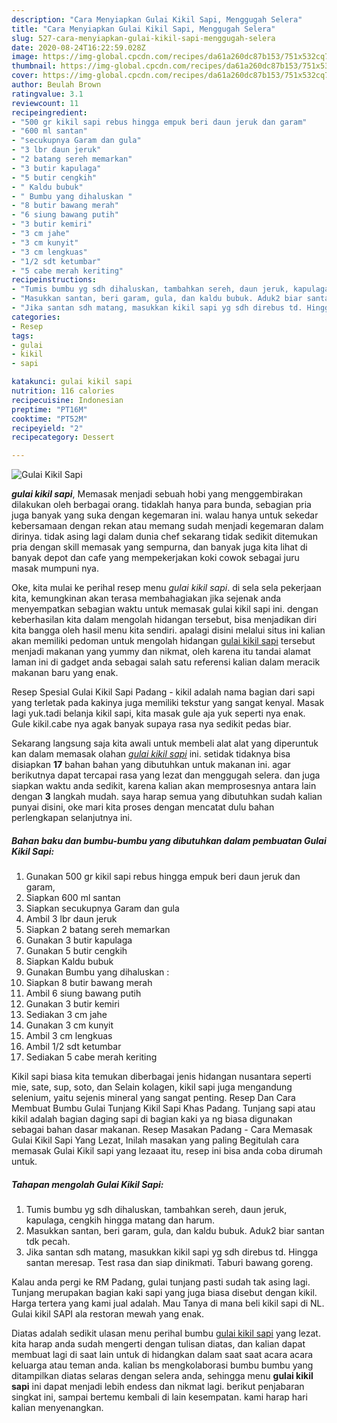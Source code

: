 ```yaml
---
description: "Cara Menyiapkan Gulai Kikil Sapi, Menggugah Selera"
title: "Cara Menyiapkan Gulai Kikil Sapi, Menggugah Selera"
slug: 527-cara-menyiapkan-gulai-kikil-sapi-menggugah-selera
date: 2020-08-24T16:22:59.028Z
image: https://img-global.cpcdn.com/recipes/da61a260dc87b153/751x532cq70/gulai-kikil-sapi-foto-resep-utama.jpg
thumbnail: https://img-global.cpcdn.com/recipes/da61a260dc87b153/751x532cq70/gulai-kikil-sapi-foto-resep-utama.jpg
cover: https://img-global.cpcdn.com/recipes/da61a260dc87b153/751x532cq70/gulai-kikil-sapi-foto-resep-utama.jpg
author: Beulah Brown
ratingvalue: 3.1
reviewcount: 11
recipeingredient:
- "500 gr kikil sapi rebus hingga empuk beri daun jeruk dan garam"
- "600 ml santan"
- "secukupnya Garam dan gula"
- "3 lbr daun jeruk"
- "2 batang sereh memarkan"
- "3 butir kapulaga"
- "5 butir cengkih"
- " Kaldu bubuk"
- " Bumbu yang dihaluskan "
- "8 butir bawang merah"
- "6 siung bawang putih"
- "3 butir kemiri"
- "3 cm jahe"
- "3 cm kunyit"
- "3 cm lengkuas"
- "1/2 sdt ketumbar"
- "5 cabe merah keriting"
recipeinstructions:
- "Tumis bumbu yg sdh dihaluskan, tambahkan sereh, daun jeruk, kapulaga, cengkih hingga matang dan harum."
- "Masukkan santan, beri garam, gula, dan kaldu bubuk. Aduk2 biar santan tdk pecah."
- "Jika santan sdh matang, masukkan kikil sapi yg sdh direbus td. Hingga santan meresap. Test rasa dan siap dinikmati. Taburi bawang goreng."
categories:
- Resep
tags:
- gulai
- kikil
- sapi

katakunci: gulai kikil sapi 
nutrition: 116 calories
recipecuisine: Indonesian
preptime: "PT16M"
cooktime: "PT52M"
recipeyield: "2"
recipecategory: Dessert

---
```



![Gulai Kikil Sapi](https://img-global.cpcdn.com/recipes/da61a260dc87b153/751x532cq70/gulai-kikil-sapi-foto-resep-utama.jpg)

<b><i>gulai kikil sapi</i></b>, Memasak menjadi sebuah hobi yang menggembirakan dilakukan oleh berbagai orang. tidaklah hanya para bunda, sebagian pria juga banyak yang suka dengan kegemaran ini. walau hanya untuk sekedar kebersamaan dengan rekan atau memang sudah menjadi kegemaran dalam dirinya. tidak asing lagi dalam dunia chef sekarang tidak sedikit ditemukan pria dengan skill memasak yang sempurna, dan banyak juga kita lihat di banyak depot dan cafe yang mempekerjakan koki cowok sebagai juru masak mumpuni nya.

Oke, kita mulai ke perihal resep menu <i>gulai kikil sapi</i>. di sela sela pekerjaan kita, kemungkinan akan terasa membahagiakan jika sejenak anda menyempatkan sebagian waktu untuk memasak gulai kikil sapi ini. dengan keberhasilan kita dalam mengolah hidangan tersebut, bisa menjadikan diri kita bangga oleh hasil menu kita sendiri. apalagi disini melalui situs ini kalian akan memiliki pedoman untuk mengolah hidangan <u>gulai kikil sapi</u> tersebut menjadi makanan yang yummy dan nikmat, oleh karena itu tandai alamat laman ini di gadget anda sebagai salah satu referensi kalian dalam meracik makanan baru yang enak.

Resep Spesial Gulai Kikil Sapi Padang - kikil adalah nama bagian dari sapi yang terletak pada kakinya juga memiliki tekstur yang sangat kenyal. Masak lagi yuk.tadi belanja kikil sapi, kita masak gule aja yuk seperti nya enak. Gule kikil.cabe nya agak banyak supaya rasa nya sedikit pedas biar.


Sekarang langsung saja kita awali untuk membeli alat alat yang diperuntuk kan dalam memasak olahan <u><i>gulai kikil sapi</i></u> ini. setidak tidaknya bisa disiapkan <b>17</b> bahan bahan yang dibutuhkan untuk makanan ini. agar berikutnya dapat tercapai rasa yang lezat dan menggugah selera. dan juga siapkan waktu anda sedikit, karena kalian akan memprosesnya antara lain dengan <b>3</b> langkah mudah. saya harap semua yang dibutuhkan sudah kalian punyai disini, oke mari kita proses dengan mencatat dulu bahan perlengkapan selanjutnya ini.

<!--inarticleads1-->

##### Bahan baku dan bumbu-bumbu yang dibutuhkan dalam pembuatan Gulai Kikil Sapi:

1. Gunakan 500 gr kikil sapi rebus hingga empuk beri daun jeruk dan garam,
1. Siapkan 600 ml santan
1. Siapkan secukupnya Garam dan gula
1. Ambil 3 lbr daun jeruk
1. Siapkan 2 batang sereh memarkan
1. Gunakan 3 butir kapulaga
1. Gunakan 5 butir cengkih
1. Siapkan  Kaldu bubuk
1. Gunakan  Bumbu yang dihaluskan :
1. Siapkan 8 butir bawang merah
1. Ambil 6 siung bawang putih
1. Gunakan 3 butir kemiri
1. Sediakan 3 cm jahe
1. Gunakan 3 cm kunyit
1. Ambil 3 cm lengkuas
1. Ambil 1/2 sdt ketumbar
1. Sediakan 5 cabe merah keriting


Kikil sapi biasa kita temukan diberbagai jenis hidangan nusantara seperti mie, sate, sup, soto, dan Selain kolagen, kikil sapi juga mengandung selenium, yaitu sejenis mineral yang sangat penting. Resep Dan Cara Membuat Bumbu Gulai Tunjang Kikil Sapi Khas Padang. Tunjang sapi atau kikil adalah bagian daging sapi di bagian kaki ya ng biasa digunakan sebagai bahan dasar makanan. Resep Masakan Padang - Cara Memasak Gulai Kikil Sapi Yang Lezat, Inilah masakan yang paling Begitulah cara memasak Gulai Kikil sapi yang lezaaat itu, resep ini bisa anda coba dirumah untuk. 

<!--inarticleads2-->

##### Tahapan mengolah Gulai Kikil Sapi:

1. Tumis bumbu yg sdh dihaluskan, tambahkan sereh, daun jeruk, kapulaga, cengkih hingga matang dan harum.
1. Masukkan santan, beri garam, gula, dan kaldu bubuk. Aduk2 biar santan tdk pecah.
1. Jika santan sdh matang, masukkan kikil sapi yg sdh direbus td. Hingga santan meresap. Test rasa dan siap dinikmati. Taburi bawang goreng.


Kalau anda pergi ke RM Padang, gulai tunjang pasti sudah tak asing lagi. Tunjang merupakan bagian kaki sapi yang juga biasa disebut dengan kikil. Harga tertera yang kami jual adalah. Mau Tanya di mana beli kikil sapi di NL. Gulai kikil SAPI ala restoran mewah yang enak. 

Diatas adalah sedikit ulasan menu perihal bumbu <u>gulai kikil sapi</u> yang lezat. kita harap anda sudah mengerti dengan tulisan diatas, dan kalian dapat membuat lagi di saat lain untuk di hidangkan dalam saat saat acara acara keluarga atau teman anda. kalian bs mengkolaborasi bumbu bumbu yang ditampilkan diatas selaras dengan selera anda, sehingga menu <b>gulai kikil sapi</b> ini dapat menjadi lebih endess dan nikmat lagi. berikut penjabaran singkat ini, sampai bertemu kembali di lain kesempatan. kami harap hari kalian menyenangkan.
